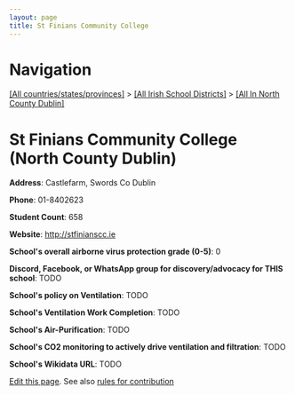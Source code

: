 ```yaml
---
layout: page
title: St Finians Community College
---
```

# Navigation

[[All countries/states/provinces]](../../..) > [[All Irish School Districts]](../..) > [[All In North County Dublin]](..)

# St Finians Community College (North County Dublin)

**Address**: Castlefarm, Swords Co Dublin

**Phone**: 01-8402623

**Student Count**: 658

**Website**: <http://stfinianscc.ie>

**School's overall airborne virus protection grade (0-5)**: 0

**Discord, Facebook, or WhatsApp group for discovery/advocacy for THIS school**: TODO

**School's policy on Ventilation**: TODO

**School's Ventilation Work Completion**: TODO

**School's Air-Purification**: TODO

**School's CO2 monitoring to actively drive ventilation and filtration**: TODO

**School's Wikidata URL**: TODO


[Edit this page](https://github.com/ventilate-schools/Ireland/edit/main/./Dublin_North_County_Dublin/St_Finians_Community_College.md). See also [rules for contribution](../../../contribution-rules/)